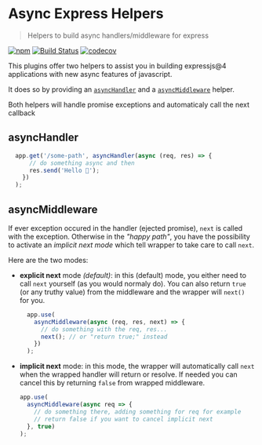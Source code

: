 # Async Express Helpers

> Helpers to build async handlers/middleware for express

[![npm](https://img.shields.io/npm/v/@omni-tools/async-express-helpers.svg)](https://www.npmjs.com/package/@omni-tools/async-express-helpers)
[![Build Status](https://travis-ci.com/omni-tools/async-express-helpers.svg?branch=master)](https://travis-ci.com/omni-tools/async-express-helpers)
[![codecov](https://codecov.io/gh/omni-tools/async-express-helpers/branch/master/graph/badge.svg)](https://codecov.io/gh/omni-tools/async-express-helpers)

This plugins offer two helpers to assist you in building expressjs@4 applications with new async features of javascript.

It does so by providing an [`asyncHandler`](#asyncHandler) and a [`asyncMiddleware`](#asyncMiddleware) helper.

Both helpers will handle promise exceptions and automaticaly call the next callback

## asyncHandler

```js
  app.get('/some-path', asyncHandler(async (req, res) => {
      // do something async and then
      res.send('Hello 👋');
    })
  );
```

## asyncMiddleware
If ever exception occured in the handler (ejected promise), `next` is called with the exception.
Otherwise in the _"happy path"_, you have the possibility to activate an _implicit next mode_ which tell wrapper to take care to call `next`.

Here are the two modes:
- **explicit next** mode *(default)*: in this (default) mode, you either need to call `next` yourself (as you would normaly do). You can also return `true` (or any truthy value) from the middleware and the wrapper will `next()` for you.
  ```js
    app.use(
      asyncMiddleware(async (req, res, next) => {
        // do something with the req, res...
        next(); // or "return true;" instead
      })
    );
  ```

- **implicit next** mode: in this mode, the wrapper will automatically call `next` when the wrapped handler will return or resolve. If needed you can cancel this by returning `false` from wrapped middleware.

  ```js
  app.use(
    asyncMiddleware(async req => {
      // do something there, adding something for req for example
      // return false if you want to cancel implicit next
    }, true)
  );
  ```
